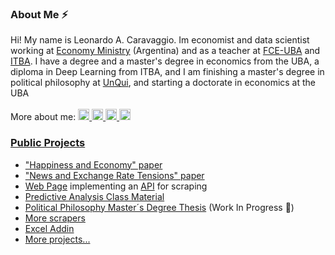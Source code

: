 ### About Me ⚡
Hi! My name is Leonardo A. Caravaggio. Im economist and data scientist working at [Economy Ministry](https://www.argentina.gob.ar/economia) (Argentina) and as a teacher at [FCE-UBA](https://www.economicas.uba.ar/) and [ITBA](https://www.itba.edu.ar/). I have a degree and a master's degree in economics from the UBA, a diploma in Deep Learning from ITBA, and I am finishing a master's degree in political philosophy at [UnQui](http://www.unq.edu.ar/), and starting a doctorate in economics at the UBA<br />
<br />
More about me: 
<a href="https://lcaravaggio.github.io/"><img border="0" title="WebSite" src="https://www.freepnglogos.com/uploads/logo-website-png/logo-website-website-logo-png-transparent-background-background-15.png" width="18" height="18">
<a href="https://www.linkedin.com/in/leocaravaggio/"><img border="0" title="LinkedIn" src="https://upload.wikimedia.org/wikipedia/commons/thumb/c/ca/LinkedIn_logo_initials.png/800px-LinkedIn_logo_initials.png" width="18" height="18">
<a href="https://twitter.com/leocaravaggio"><img border="0" title="Twitter" src="https://upload.wikimedia.org/wikipedia/commons/thumb/4/4f/Twitter-logo.svg/1200px-Twitter-logo.svg.png" width="18" height="18">
<a href="https://uba.academia.edu/LeonardoCaravaggio"><img border="0" title="Academia.edu" src="https://cdn-icons-png.flaticon.com/512/2111/2111304.png" width="18" height="18">

### Public Projects
* ["Happiness and Economy" paper](https://github.com/LCaravaggio/FelicidadyEconomia)
* ["News and Exchange Rate Tensions" paper](https://github.com/LCaravaggio/Noticias_y_Tensiones_Cambiarias)
* [Web Page](https://github.com/LCaravaggio/Scrapers_Web) implementing an [API](https://github.com/LCaravaggio/Scrapers_API) for scraping
* [Predictive Analysis Class Material](https://github.com/LCaravaggio/AnalisisPredictivo)
* [Political Philosophy Master´s Degree Thesis](https://github.com/LCaravaggio/SobreFelicidad) (Work In Progress 🔭)
* [More scrapers](https://github.com/LCaravaggio/scrapers)
* [Excel Addin](https://github.com/LCaravaggio/LAC)
* [More projects...](https://github.com/LCaravaggio?tab=repositories)


<!--
- 🔭 I’m currently working on ...
- 🌱 I’m currently learning ...
- 👯 I’m looking to collaborate on ...
- 🤔 I’m looking for help with ...
- 💬 Ask me about ...
- 📫 How to reach me: ...
- 😄 Pronouns: ...
- ⚡ Fun fact: ...
-->
